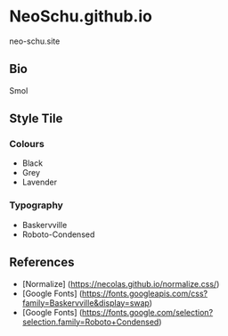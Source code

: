 # NeoSchu.github.io
neo-schu.site

## Bio
Smol

## Style Tile
### Colours
* Black
* Grey
* Lavender


### Typography
* Baskervville
* Roboto-Condensed


## References
* [Normalize] (https://necolas.github.io/normalize.css/)
* [Google Fonts] (https://fonts.googleapis.com/css?family=Baskervville&display=swap)
* [Google Fonts] (https://fonts.google.com/selection?selection.family=Roboto+Condensed)